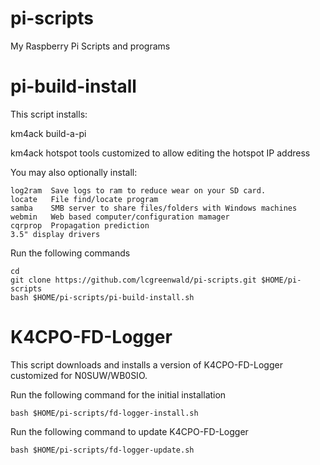 # pi-scripts
My Raspberry Pi Scripts and programs

# pi-build-install
This script installs:

km4ack build-a-pi

km4ack hotspot tools customized to allow editing the hotspot IP address

You may also optionally install:

	log2ram  Save logs to ram to reduce wear on your SD card.
	locate   File find/locate program
	samba    SMB server to share files/folders with Windows machines
	webmin   Web based computer/configuration mamager
	cqrprop  Propagation prediction 
	3.5" display drivers

Run the following commands

	cd
	git clone https://github.com/lcgreenwald/pi-scripts.git $HOME/pi-scripts
	bash $HOME/pi-scripts/pi-build-install.sh


# K4CPO-FD-Logger

This script downloads and installs a version of K4CPO-FD-Logger customized for N0SUW/WB0SIO.

Run the following command for the initial installation

	bash $HOME/pi-scripts/fd-logger-install.sh

Run the following command to update K4CPO-FD-Logger

	bash $HOME/pi-scripts/fd-logger-update.sh
	
